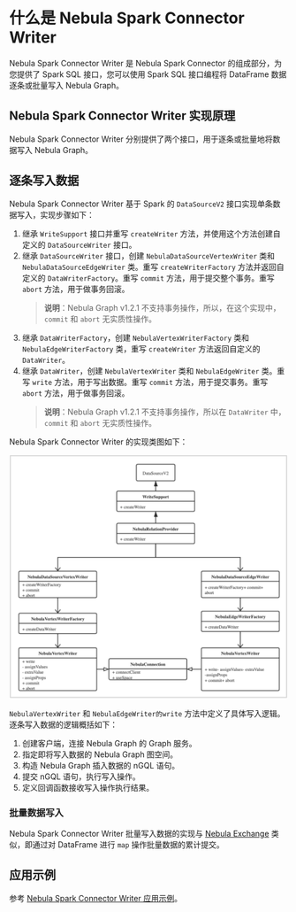 # 什么是 Nebula Spark Connector Writer

Nebula Spark Connector Writer 是 Nebula Spark Connector 的组成部分，为您提供了 Spark SQL 接口，您可以使用 Spark SQL 接口编程将 DataFrame 数据逐条或批量写入 Nebula Graph。

## Nebula Spark Connector Writer 实现原理

Nebula Spark Connector Writer 分别提供了两个接口，用于逐条或批量地将数据写入 Nebula Graph。

## 逐条写入数据

Nebula Spark Connector Writer 基于 Spark 的 `DataSourceV2` 接口实现单条数据写入，实现步骤如下：

1. 继承 `WriteSupport` 接口并重写 `createWriter` 方法，并使用这个方法创建自定义的 `DataSourceWriter` 接口。
2. 继承 `DataSourceWriter` 接口，创建 `NebulaDataSourceVertexWriter` 类和 `NebulaDataSourceEdgeWriter` 类。重写 `createWriterFactory` 方法并返回自定义的 `DataWriterFactory`。重写 `commit` 方法，用于提交整个事务。重写 `abort` 方法，用于做事务回滚。
   > **说明**：Nebula Graph v1.2.1 不支持事务操作，所以，在这个实现中，`commit` 和 `abort` 无实质性操作。
3. 继承 `DataWriterFactory`，创建 `NebulaVertexWriterFactory` 类和 `NebulaEdgeWriterFactory` 类，重写 `createWriter` 方法返回自定义的 `DataWriter`。
4. 继承 `DataWriter`，创建 `NebulaVertexWriter` 类和 `NebulaEdgeWriter` 类。重写 `write` 方法，用于写出数据。重写 `commit` 方法，用于提交事务。重写 `abort` 方法，用于做事务回滚。
   > **说明**：Nebula Graph v1.2.1 不支持事务操作，所以在 `DataWriter` 中，`commit` 和 `abort` 无实质性操作。

Nebula Spark Connector Writer 的实现类图如下：

![Nebula Spark Connector Writer 实现类图](../figs/sc-ug-002.png "Nebula Spark Connector Writer 实现类图")

`NebulaVertexWriter` 和 `NebulaEdgeWriter的write` 方法中定义了具体写入逻辑。逐条写入数据的逻辑概括如下：

1. 创建客户端，连接 Nebula Graph 的 Graph 服务。
2. 指定即将写入数据的 Nebula Graph 图空间。
3. 构造 Nebula Graph 插入数据的 nGQL 语句。
4. 提交 nGQL 语句，执行写入操作。
5. 定义回调函数接收写入操作执行结果。

### 批量数据写入

Nebula Spark Connector Writer 批量写入数据的实现与 [Nebula Exchange](../../nebula-exchange/about-exchange/ex-ug-what-is-exchange.md) 类似，即通过对 DataFrame 进行 `map` 操作批量数据的累计提交。

## 应用示例

参考 [Nebula Spark Connector Writer 应用示例](sc-ug-writer-example.md)。

